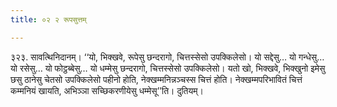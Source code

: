 ```yaml
---
title: ०२ २ रूपसुत्तम्

---
```


३२३. सावत्थिनिदानम्। ‘‘यो, भिक्खवे, रूपेसु छन्दरागो, चित्तस्सेसो उपक्किलेसो। यो सद्देसु… यो गन्धेसु… यो रसेसु… यो फोट्ठब्बेसु… यो धम्मेसु छन्दरागो, चित्तस्सेसो उपक्किलेसो। यतो खो, भिक्खवे, भिक्खुनो इमेसु छसु ठानेसु चेतसो उपक्किलेसो पहीनो होति, नेक्खम्मनिन्नञ्चस्स चित्तं होति। नेक्खम्मपरिभावितं चित्तं कम्मनियं खायति, अभिञ्ञा सच्छिकरणीयेसु धम्मेसू’’ति। दुतियम्।  

